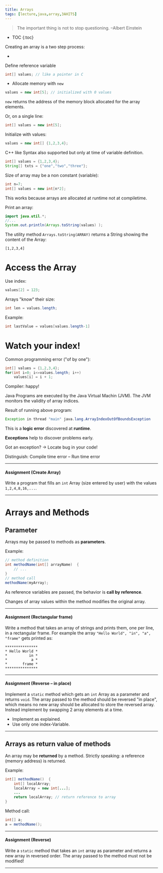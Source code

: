 ```yaml
---
title: Arrays
tags: [lecture,java,array,3AHITS]
---
```


> The important thing is not to stop questioning. –Albert Einstein

* TOC
{:toc}

Creating an array is a two step process:


- 
Define reference variable
```java
int[] values; // like a pointer in C
```
- Allocate memory with `new`

```java
values = new int[5]; // initialized with 0 values
```

`new` returns the address of the memory block allocated for the array elements.

Or, on a single line:
```java
int[] values = new int[5];
```

Initialize with values:

```java
values = new int[] {1,2,3,4};
```

C++ like Syntax also supported but only at time of variable definition.

```java
int[] values = {1,2,3,4};
String[] txts = {"one","two","three"};
```

Size of array may be a non constant (variable):

```java
int n=7;
int[] values = new int[n*2];
```

This works because arrays are allocated at runtime not at compiletime.

Print an array:

```java
import java.util.*;
//...
System.out.println(Arrays.toString(values) );
```

The utility method `Arrays.toString(ARRAY)` returns a String showing the content of the Array:

```
[1,2,3,4]
```



# Access the Array

Use index:
```java
values[2] = 123;
```

Arrays "know" their size:
```java
int len = values.length;
```

Example:

```java
int lastValue = values[values.length-1]
```




# Watch your index!
Common programming error ("of by one"):
```java
int[] values = {1,2,3,4};
for(int i=0; i<=values.length; i++)
    values[i] = i + 1;
```

Compiler: happy!

Java Programs are executed by the Java Virtual Machin (JVM). The JVM monitors the validity of array indices.

Result of running above program:
```java
Exception in thread "main" java.lang.ArrayIndexOutOfBoundsException
```

This is a **logic error** discovered at **runtime**.

**Exceptions** help to discover problems early. 

Got an exception? → Locate bug in your code!

Distinguish: Compile time error – Run time error



---

#### Assignment (Create Array)

Write a program that fills an `int` Array (size entered by user) with the values `1,2,4,8,16,...`.

---





# Arrays and Methods

## Parameter

Arrays may be passed to methods as **parameters**.

Example:
```java
// method definition
int methodName(int[] arrayName)  {
    // ...
}
// method call
methodName(myArray);
```


As reference variables are passed, the behavior is **call by reference**.

Changes of array values within the method modifies the original array.



---

#### Assignment (Rectangular frame)

Write a method that takes an array of strings and prints them, one per line, in a rectangular frame. For example the array `"Hello World", "in", "a", "frame"` gets printed as:

```
***************
* Hello World *
*          in *
*           a *
*       frame *
***************
```

---

#### Assignment (Reverse – in place)

Implement a `static` method which gets an `int` Array as a parameter and returns `void`. The array passed to the method should be reversed "in place", which means no new array should be allocated to store the reversed array. Instead implement by swapping 2 array elements at a time.

- Implement as explained.
- Use only one index-Variable.

---




## Arrays as return value of methods
An array may be **returned** by a method. Strictly speaking: a reference (memory address) is returned.

Example:
```java
int[] methodName()  {
    int[] localArray;
    localArray = new int[...];
    ...
    return localArray; // return reference to array
}
```

Method call:
```java
int[] a;
a = methodName();
```



---

#### Assignment (Reverse)

Write a `static` method that takes an `int` array as parameter and returns a new array in reversed order. The array passed to the method must not be modified!

---









